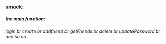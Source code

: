 ### smack:
##### the main function:
###### login br create br addfriend br getFriends br delete br updatePassword br and so on ...
